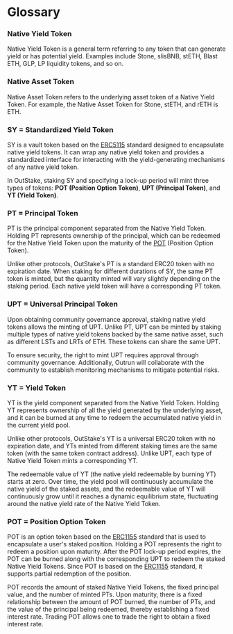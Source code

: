 # Glossary

### **Native Yield Token**

Native Yield Token is a general term referring to any token that can generate yield or has potential yield. Examples include Stone, slisBNB, stETH, Blast ETH, GLP, LP liquidity tokens, and so on.

### **Native Asset Token**

Native Asset Token refers to the underlying asset token of a Native Yield Token. For example, the Native Asset Token for Stone, stETH, and rETH is ETH.

### **SY = Standardized Yield Token**

SY is a vault token based on the [ERC5115](https://eips.ethereum.org/EIPS/eip-5115) standard designed to encapsulate native yield tokens. It can wrap any native yield token and provides a standardized interface for interacting with the yield-generating mechanisms of any native yield token.

In OutStake, staking SY and specifying a lock-up period will mint three types of tokens: **POT (Position Option Token)**, **UPT (Principal Token)**, and **YT (Yield Token)**.

### **PT = Principal Token**

PT is the principal component separated from the Native Yield Token. Holding PT represents ownership of the principal, which can be redeemed for the Native Yield Token upon the maturity of the [POT](glossary.md#pot-position-option-token) (Position Option Token).

Unlike other protocols, OutStake's PT is a standard ERC20 token with no expiration date. When staking for different durations of SY, the same PT token is minted, but the quantity minted will vary slightly depending on the staking period. Each native yield token will have a corresponding PT token.

### **UPT = Universal Principal Token**

Upon obtaining community governance approval, staking native yield tokens allows the minting of UPT. Unlike PT, UPT can be minted by staking multiple types of native yield tokens backed by the same native asset, such as different LSTs and LRTs of ETH. These tokens can share the same UPT.

To ensure security, the right to mint UPT requires approval through community governance. Additionally, Outrun will collaborate with the community to establish monitoring mechanisms to mitigate potential risks.

### **YT = Yield Token**

YT is the yield component separated from the Native Yield Token. Holding YT represents ownership of all the yield generated by the underlying asset, and it can be burned at any time to redeem the accumulated native yield in the current yield pool.

Unlike other protocols, OutStake's YT is a universal ERC20 token with no expiration date, and YTs minted from different staking times are the same token (with the same token contract address). Unlike UPT, each type of Native Yield Token mints a corresponding YT.

The redeemable value of YT (the native yield redeemable by burning YT) starts at zero. Over time, the yield pool will continuously accumulate the native yield of the staked assets, and the redeemable value of YT will continuously grow until it reaches a dynamic equilibrium state, fluctuating around the native yield rate of the Native Yield Token.

### **POT = Position Option Token**

POT is an option token based on the [ERC1155](https://eips.ethereum.org/EIPS/eip-1155) standard that is used to encapsulate a user's staked position. Holding a POT represents the right to redeem a position upon maturity. After the POT lock-up period expires, the POT can be burned along with the corresponding UPT to redeem the staked Native Yield Tokens. Since POT is based on the [ERC1155](https://eips.ethereum.org/EIPS/eip-1155) standard, it supports partial redemption of the position.

POT records the amount of staked Native Yield Tokens, the fixed principal value, and the number of minted PTs. Upon maturity, there is a fixed relationship between the amount of POT burned, the number of PTs, and the value of the principal being redeemed, thereby establishing a fixed interest rate. Trading POT allows one to trade the right to obtain a fixed interest rate.
